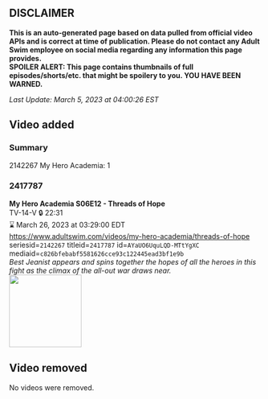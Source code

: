 ## DISCLAIMER
**This is an auto-generated page based on data pulled from official video APIs and is correct at time of publication. Please do not contact any Adult Swim employee on social media regarding any information this page provides.**  
**SPOILER ALERT: This page contains thumbnails of full episodes/shorts/etc. that might be spoilery to you. YOU HAVE BEEN WARNED.**  

_Last Update: March 5, 2023 at 04:00:26 EST_
## Video added
### Summary
2142267 My Hero Academia: 1  
### 2417787
**My Hero Academia S06E12 - Threads of Hope**  
TV-14-V 🔒 22:31  
⌛ March 26, 2023 at 03:29:00 EDT  
https://www.adultswim.com/videos/my-hero-academia/threads-of-hope  
seriesid=`2142267` titleid=`2417787` id=`AYaUO6UquLQD-MTtYgXC` mediaid=`c826bfebabf5581626cce93c122445ead3bf1e9b`  
_Best Jeanist appears and spins together the hopes of all the heroes in this fight as the climax of the all-out war draws near._  
<a href="https://media.cdn.adultswim.com/uploads/20230304/thumbnails/2_23341313448-MHA125Still001tiny.png"><img src="https://media.cdn.adultswim.com/uploads/20230304/thumbnails/2_23341313448-MHA125Still001tiny.png" height="144px" /></a>
## Video removed
No videos were removed.  
